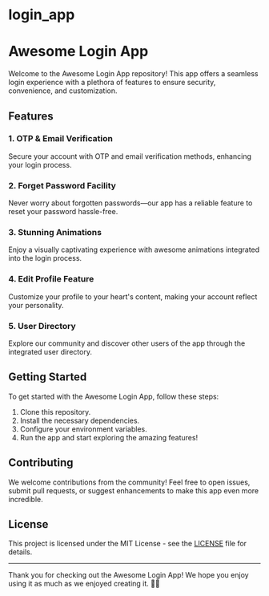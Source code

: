 # login_app

# Awesome Login App

Welcome to the Awesome Login App repository! This app offers a seamless login experience with a plethora of features to ensure security, convenience, and customization.

## Features

### 1. OTP & Email Verification
Secure your account with OTP and email verification methods, enhancing your login process.

### 2. Forget Password Facility
Never worry about forgotten passwords—our app has a reliable feature to reset your password hassle-free.

### 3. Stunning Animations
Enjoy a visually captivating experience with awesome animations integrated into the login process.

### 4. Edit Profile Feature
Customize your profile to your heart's content, making your account reflect your personality.

### 5. User Directory
Explore our community and discover other users of the app through the integrated user directory.

## Getting Started

To get started with the Awesome Login App, follow these steps:

1. Clone this repository.
2. Install the necessary dependencies.
3. Configure your environment variables.
4. Run the app and start exploring the amazing features!

## Contributing

We welcome contributions from the community! Feel free to open issues, submit pull requests, or suggest enhancements to make this app even more incredible.

## License

This project is licensed under the MIT License - see the [LICENSE](LICENSE) file for details.

---

Thank you for checking out the Awesome Login App! We hope you enjoy using it as much as we enjoyed creating it. 🚀✨

